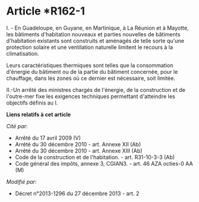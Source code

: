 # Article *R162-1

I. - En Guadeloupe, en Guyane, en Martinique, à La Réunion et à Mayotte, les bâtiments d'habitation nouveaux et parties
nouvelles de bâtiments d'habitation existants sont construits et aménagés de telle sorte qu'une protection solaire et une
ventilation naturelle limitent le recours à la climatisation. 

Leurs caractéristiques thermiques sont telles que la consommation d'énergie du bâtiment ou de la partie du bâtiment
concernée, pour le chauffage, dans les zones où ce dernier est nécessaire, soit limitée. 

II.-Un arrêté des ministres chargés de l'énergie, de la construction et de l'outre-mer fixe les exigences techniques
permettant d'atteindre les objectifs définis au I.

**Liens relatifs à cet article**

_Cité par_:

  - Arrêté du 17 avril 2009 (V)
  - Arrêté du 30 décembre 2010 - art. Annexe XII (Ab)
  - Arrêté du 30 décembre 2010 - art. Annexe XIII (Ab)
  - Code de la construction et de l'habitation. - art. R31-10-3-3 (Ab)
  - Code général des impôts, annexe 3, CGIAN3. - art. 46 AZA octies-0 AA (M)

_Modifié par_:

  - Décret n°2013-1296 du 27 décembre 2013 - art. 2
